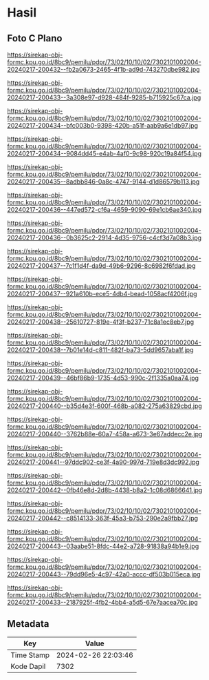 # Hasil

## Foto C Plano

https://sirekap-obj-formc.kpu.go.id/8bc9/pemilu/pdpr/73/02/10/10/02/7302101002004-20240217-200432--fb2a0673-2465-4f1b-ad9d-743270dbe982.jpg

https://sirekap-obj-formc.kpu.go.id/8bc9/pemilu/pdpr/73/02/10/10/02/7302101002004-20240217-200433--3a308e97-d928-484f-9285-b715925c67ca.jpg

https://sirekap-obj-formc.kpu.go.id/8bc9/pemilu/pdpr/73/02/10/10/02/7302101002004-20240217-200434--bfc003b0-9398-420b-a51f-aab9a6e1db97.jpg

https://sirekap-obj-formc.kpu.go.id/8bc9/pemilu/pdpr/73/02/10/10/02/7302101002004-20240217-200434--9084dd45-e4ab-4af0-9c98-920c19a84f54.jpg

https://sirekap-obj-formc.kpu.go.id/8bc9/pemilu/pdpr/73/02/10/10/02/7302101002004-20240217-200435--8adbb846-0a8c-4747-9144-d1d86579b113.jpg

https://sirekap-obj-formc.kpu.go.id/8bc9/pemilu/pdpr/73/02/10/10/02/7302101002004-20240217-200436--447ed572-cf6a-4659-9090-69e1cb6ae340.jpg

https://sirekap-obj-formc.kpu.go.id/8bc9/pemilu/pdpr/73/02/10/10/02/7302101002004-20240217-200436--0b3625c2-2914-4d35-9756-c4cf3d7a08b3.jpg

https://sirekap-obj-formc.kpu.go.id/8bc9/pemilu/pdpr/73/02/10/10/02/7302101002004-20240217-200437--7c1f1d4f-da9d-49b6-9296-8c6982f6fdad.jpg

https://sirekap-obj-formc.kpu.go.id/8bc9/pemilu/pdpr/73/02/10/10/02/7302101002004-20240217-200437--921a610b-ece5-4db4-bead-1058acf4206f.jpg

https://sirekap-obj-formc.kpu.go.id/8bc9/pemilu/pdpr/73/02/10/10/02/7302101002004-20240217-200438--25610727-819e-4f3f-b237-71c8a1ec8eb7.jpg

https://sirekap-obj-formc.kpu.go.id/8bc9/pemilu/pdpr/73/02/10/10/02/7302101002004-20240217-200438--7b01e14d-c811-482f-ba73-5dd9657aba1f.jpg

https://sirekap-obj-formc.kpu.go.id/8bc9/pemilu/pdpr/73/02/10/10/02/7302101002004-20240217-200439--46bf86b9-1735-4d53-990c-2f1335a0aa74.jpg

https://sirekap-obj-formc.kpu.go.id/8bc9/pemilu/pdpr/73/02/10/10/02/7302101002004-20240217-200440--b35d4e3f-600f-468b-a082-275a63829cbd.jpg

https://sirekap-obj-formc.kpu.go.id/8bc9/pemilu/pdpr/73/02/10/10/02/7302101002004-20240217-200440--3762b88e-60a7-458a-a673-3e67addecc2e.jpg

https://sirekap-obj-formc.kpu.go.id/8bc9/pemilu/pdpr/73/02/10/10/02/7302101002004-20240217-200441--97ddc902-ce3f-4a90-997d-719e8d3dc992.jpg

https://sirekap-obj-formc.kpu.go.id/8bc9/pemilu/pdpr/73/02/10/10/02/7302101002004-20240217-200442--0fb46e8d-2d8b-4438-b8a2-1c08d6866641.jpg

https://sirekap-obj-formc.kpu.go.id/8bc9/pemilu/pdpr/73/02/10/10/02/7302101002004-20240217-200442--c8514133-363f-45a3-b753-290e2a9fbb27.jpg

https://sirekap-obj-formc.kpu.go.id/8bc9/pemilu/pdpr/73/02/10/10/02/7302101002004-20240217-200443--03aabe51-8fdc-44e2-a728-91838a94b1e9.jpg

https://sirekap-obj-formc.kpu.go.id/8bc9/pemilu/pdpr/73/02/10/10/02/7302101002004-20240217-200443--79dd96e5-4c97-42a0-accc-df503b015eca.jpg

https://sirekap-obj-formc.kpu.go.id/8bc9/pemilu/pdpr/73/02/10/10/02/7302101002004-20240217-200433--2187925f-4fb2-4bb4-a5d5-67e7aacea70c.jpg


## Metadata

| Key        | Value               |
| ---------- | ------------------- |
| Time Stamp | 2024-02-26 22:03:46 |
| Kode Dapil | 7302                |



